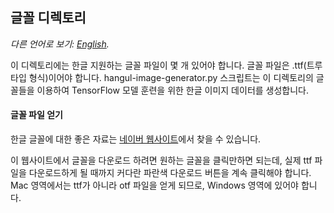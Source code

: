 ## 글꼴 디렉토리

*다른 언어로 보기: [English](README.md).*

이 디렉토리에는 한글 지원하는 글꼴 파일이 몇 개 있어야 합니다. 글꼴 파일은 .ttf(트루 타입 형식)이어야 합니다. hangul-image-generator.py 스크립트는 이 디렉토리의 글꼴들을 이용하여 TensorFlow 모델 훈련을 위한 한글 이미지 데이터를 생성합니다.

#### 글꼴 파일 얻기

한글 글꼴에 대한 좋은 자료는 [네이버 웹사이트](http://software.naver.com/software/fontList.nhn?categoryId=I0000000)에서 찾을 수 있습니다.

이 웹사이트에서 글꼴을 다운로드 하려면 원하는 글꼴을 클릭만하면 되는데, 실제 ttf 파일을 다운로드하게 될 때까지 커다란 파란색 다운로드 버튼을 계속 클릭해야 합니다.
Mac 영역에서는 ttf가 아니라 otf 파일을 얻게 되므로, Windows 영역에 있어야 합니다.
